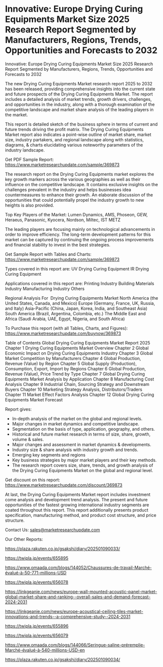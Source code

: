 # Innovative: Europe Drying Curing Equipments Market Size 2025 Research Report Segmented by Manufacturers, Regions, Trends, Opportunities and Forecasts to 2032

 Innovative: Europe Drying Curing Equipments Market Size 2025 Research Report Segmented by Manufacturers, Regions, Trends, Opportunities and Forecasts to 2032

The new Drying Curing Equipments Market research report 2025 to 2032 has been released, providing comprehensive insights into the current state and future prospects of the Drying Curing Equipments Market. The report includes a detailed analysis of market trends, growth drivers, challenges, and opportunities in the industry, along with a thorough examination of the competitive landscape and market share analysis of the leading players in the market.

This report is detailed sketch of the business sphere in terms of current and future trends driving the profit matrix. The Drying Curing Equipments Market report also indicates a point-wise outline of market share, market size, industry partakers, and regional landscape along with statistics, diagrams, & charts elucidating various noteworthy parameters of the industry landscape.

Get PDF Sample Report: https://www.marketresearchupdate.com/sample/369873

The research report on the Drying Curing Equipments market explores the key growth markers across the various geographies as well as their influence on the competitive landscape. It contains exclusive insights on the challenges prevalent in the industry and helps businesses idea countermeasures to enhance their growth. An elaborate discussion of the opportunities that could potentially propel the industry growth to new heights is also provided.

Top Key Players of the Market:
Lumen Dynamics, AMS, Phoseon, GEW, Heraeus, Panasonic, Kyocera, Nordson, Miltec, IST METZ


The leading players are focusing mainly on technological advancements in order to improve efficiency. The long-term development patterns for this market can be captured by continuing the ongoing process improvements and financial stability to invest in the best strategies.

Get Sample Report with Tables and Charts: https://www.marketresearchupdate.com/sample/369873

Types covered in this report are:
UV Drying Curing Equipment
IR Drying Curing Equipment


Applications covered in this report are:
Printing Industry
Building Materials Industry
Manufacturing Industry
Others


Regional Analysis For  Drying Curing Equipments Market
North America (the United States, Canada, and Mexico)
Europe (Germany, France, UK, Russia, and Italy)
Asia-Pacific (China, Japan, Korea, India, and Southeast Asia)
South America (Brazil, Argentina, Colombia, etc.)
The Middle East and Africa (Saudi Arabia, UAE, Egypt, Nigeria, and South Africa)

To Purchase this report (with all Tables, Charts, and Figures): https://www.marketresearchupdate.com/buynow/369873

Table of Contents
Global Drying Curing Equipments Market Report 2025
Chapter 1 Drying Curing Equipments Market Overview
Chapter 2 Global Economic Impact on Drying Curing Equipments Industry
Chapter 3 Global Market Competition by Manufacturers
Chapter 4 Global Production, Revenue (Value) by Region
Chapter 5 Global Supply (Production), Consumption, Export, Import by Regions
Chapter 6 Global Production, Revenue (Value), Price Trend by Type
Chapter 7 Global Drying Curing Equipments Market Analysis by Application
Chapter 8 Manufacturing Cost Analysis
Chapter 9 Industrial Chain, Sourcing Strategy and Downstream Buyers
Chapter 10 Marketing Strategy Analysis, Distributors/Traders
Chapter 11 Market Effect Factors Analysis
Chapter 12 Global Drying Curing Equipments Market Forecast

Report gives:

- In-depth analysis of the market on the global and regional levels.
- Major changes in market dynamics and competitive landscape.
- Segmentation on the basis of type, application, geography, and others.
- Historical and future market research in terms of size, share, growth, volume & sales.
- Major changes and assessment in market dynamics & developments.
- Industry size & share analysis with industry growth and trends.
- Emerging key segments and regions
- Key business strategies by major market players and their key methods.
- The research report covers size, share, trends, and growth analysis of the Drying Curing Equipments Market on the global and regional level.

Get discount on this report: https://www.marketresearchupdate.com/discount/369873

At last, the Drying Curing Equipments Market report includes investment come analysis and development trend analysis. The present and future opportunities of the fastest growing international industry segments are coated throughout this report. This report additionally presents product specification, manufacturing method, and product cost structure, and price structure.

Contact Us:
sales@marketresearchupdate.com

Our Other Reports:

https://plaza.rakuten.co.jp/gsakshi/diary/202501090033/

https://twipla.jp/events/655895

https://www.omaada.com/blogs/144052/Chaussures-de-travail-Marché-évalué-à-50-771-millions-USD

https://twipla.jp/events/656078

https://linkgeanie.com/news/europe-wall-mounted-acoustic-panel-market-global-market-share-and-ranking--overall-sales-and-demand-forecast-2024-2031

https://linkgeanie.com/news/europe-acoustical-ceiling-tiles-market-innovations-and-trends--a-comprehensive-study--2024-2031

https://twipla.jp/events/655896

https://twipla.jp/events/656079

https://www.omaada.com/blogs/144066/Seringue-saline-préremplie-Marché-évalué-à-540-millions-USD-en

https://plaza.rakuten.co.jp/gsakshi/diary/202501090034/
